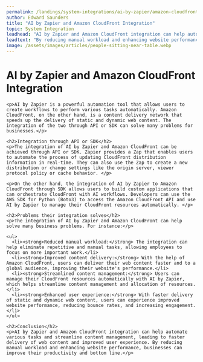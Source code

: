 ```yaml
---
permalink: /landings/system-integrations/ai-by-zapier/amazon-cloudfront
author: Edward Saunders
title: "AI by Zapier and Amazon CloudFront Integration"
topic: System Integration
leadhead: "AI by Zapier and Amazon CloudFront integration can help automate various tasks and streamline content management, leading to faster delivery of web content and improved user experience"
leadtext: "By reducing manual workload and enhancing website performance, businesses can improve their productivity and bottom line."
image: /assets/images/articles/people-sitting-near-table.webp
---
```

<div class="arttext">
	<h1>AI by Zapier and Amazon CloudFront Integration</h1>
	
	<p>AI by Zapier is a powerful automation tool that allows users to create workflows to perform various tasks automatically. Amazon CloudFront, on the other hand, is a content delivery network that speeds up the delivery of static and dynamic web content. The integration of the two through API or SDK can solve many problems for businesses.</p>

	<h2>Integration through API or SDK</h2>
	<p>The integration of AI by Zapier and Amazon CloudFront can be achieved through API or SDK. Zapier provides a Zap that enables users to automate the process of updating CloudFront distribution information in real-time. They can also use the Zap to create a new distribution or change settings like the origin server, viewer protocol policy or cache behavior. </p>

	<p>On the other hand, the integration of AI by Zapier to Amazon CloudFront through SDK allows users to build custom applications that can orchestrate CloudFront with AI workflows. Developers can use the AWS SDK for Python (Boto3) to access the Amazon CloudFront API and use AI by Zapier to manage their CloudFront resources automatically. </p>

	<h2>Problems their integration solves</h2>
	<p>The integration of AI by Zapier and Amazon CloudFront can help solve many business problems. For instance:</p>

	<ul>
	  <li><strong>Reduced manual workload:</strong> The integration can help eliminate repetitive and manual tasks, allowing employees to focus on more important work.</li>
	  <li><strong>Improved content delivery:</strong> With the help of Amazon CloudFront, users can deliver their web content faster and to a global audience, improving their website's performance.</li>
	  <li><strong>Streamlined content management:</strong> Users can manage their CloudFront resources automatically with AI by Zapier, which helps streamline content management and allocation of resources.</li>
	  <li><strong>Enhanced user experience:</strong> With faster delivery of static and dynamic web content, users can experience improved website performance, reducing bounce rates, and increasing engagement.</li>
	</ul>

	<h2>Conclusion</h2>
	<p>AI by Zapier and Amazon CloudFront integration can help automate various tasks and streamline content management, leading to faster delivery of web content and improved user experience. By reducing manual workload and enhancing website performance, businesses can improve their productivity and bottom line.</p>

</div>